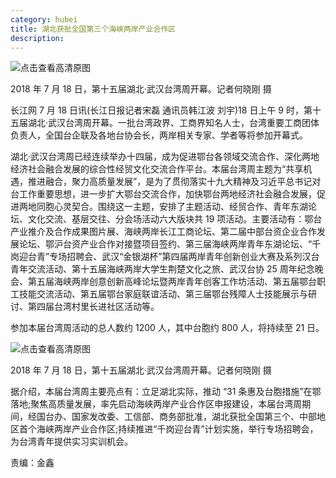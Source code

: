 ```yaml
---
category: hubei
title: 湖北获批全国第三个海峡两岸产业合作区
description:
---
```


![点击查看高清原图](http://news.cjn.cn/tfsj/d44jhbwhtwz/cgzs/201807/W020180727608786354466.jpeg '点击查看高清原图')

2018 年 7 月 18 日，第十五届湖北·武汉台湾周开幕。记者何晓刚 摄

长江网 7 月 18 日讯(长江日报记者宋磊 通讯员韩江波 刘宇)18 日上午 9 时，第十五届湖北·武汉台湾周开幕。一批台湾政界、工商界知名人士，台湾重要工商团体负责人，全国台企联及各地台协会长，两岸相关专家、学者等将参加开幕式。

湖北·武汉台湾周已经连续举办十四届，成为促进鄂台各领域交流合作、深化两地经济社会融合发展的综合性经贸文化交流合作平台。本届台湾周主题为“共享机遇，推进融合，聚力高质量发展”，是为了贯彻落实十九大精神及习近平总书记对台工作重要思想，进一步扩大鄂台交流合作，加快鄂台两地经济社会融合发展，促进两地同胞心灵契合。围绕这一主题，安排了主题活动、经贸合作、青年东湖论坛、文化交流、基层交往、分会场活动六大版块共 19 项活动。主要活动有：鄂台产业推介及合作成果图片展、海峡两岸长江工商论坛、第二届中部台资企业合作发展论坛、鄂沪台资产业合作对接暨项目签约、第三届海峡两岸青年东湖论坛、“千岗迎台青”专场招聘会、武汉“金银湖杯”第四届两岸青年创新创业大赛及系列汉台青年交流活动、第十五届海峡两岸大学生荆楚文化之旅、武汉台协 25 周年纪念晚会、第五届海峡两岸创意创新高峰论坛暨两岸青年创客工作坊活动、第五届鄂台职工技能交流活动、第五届鄂台家庭联谊活动、第三届鄂台残障人士技能展示与研讨、第四届台湾村里长进社区活动等。

参加本届台湾周活动的总人数约 1200 人，其中台胞约 800 人，将持续至 21 日。

![点击查看高清原图](http://news.cjn.cn/tfsj/d44jhbwhtwz/cgzs/201807/W020180727608786360072.jpeg '点击查看高清原图')

2018 年 7 月 18 日，第十五届湖北·武汉台湾周开幕。记者何晓刚 摄

据介绍，本届台湾周主要亮点有：立足湖北实际，推动 “31 条惠及台胞措施”在鄂落地;聚焦高质量发展，率先启动海峡两岸产业合作区申报建设，本届台湾周期间，经国台办、国家发改委、工信部、商务部批准，湖北获批全国第三个、中部地区首个海峡两岸产业合作区;持续推进“千岗迎台青”计划实施，举行专场招聘会，为台湾青年提供实习实训机会。

责编：金鑫
